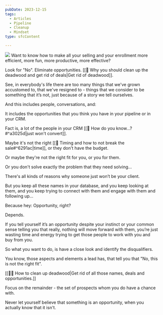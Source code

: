 ```yaml
---
pubDate: 2023-12-15
tags:
  - Articles
  - Pipeline
  - Cleanup
  - Mindset
type: sfcContent

---
```


![](Media/SalesFlowCoach.app_Why-you-should-eliminate-opportunities_MartinStellar.jpg)
Want to know how to make all your selling and your enrollment more efficient, more fun, more productive, more effective?

Look for "No". Eliminate opportunities. [[📄 Why you should clean up the deadwood and get rid of deals|Get rid of deadwood]].

See, in everybody's life there are too many things that we've grown accustomed to, that we've resigned to - things that we consider to be something that it’s not, just because of a story we tell ourselves.

And this includes people, conversations, and:

It includes the opportunities that you think you have in your pipeline or in your CRM.

Fact is, a lot of the people in your CRM [[📄 How do you know...?#^a3025d|just won't convert]].

Maybe it's not the right [[📄 Timing and how to not break the sale#^6291ac|time]], or they don't have the budget.

Or maybe they're not the right fit for you, or you for them.

Or you don't solve exactly the problem that they need solving…

There's all kinds of reasons why someone just won’t be your client.

But you keep all these names in your database, and you keep looking at them, and you keep trying to connect with them and engage with them and following up...

Because hey: Opportunity, right?

Depends.

If you tell yourself it’s an opportunity despite your instinct or your common sense telling you that really, nothing will move forward with them, you’re just wasting time and energy trying to get those people to work with you and buy from you.

So what you want to do, is have a close look and identify the disqualifiers.

You know, those aspects and elements a lead has, that tell you that "No, this is not the right fit".

[[👨‍🎓 How to clean up deadwood|Get rid of all those names, deals and opportunities.]]

Focus on the remainder - the set of prospects whom you do have a chance with.

Never let yourself believe that something is an opportunity, when you actually know that it isn't.